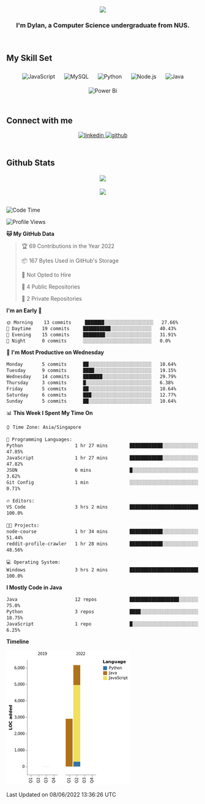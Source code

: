 <div align="center">
<img src="https://c.tenor.com/Wx9IEmZZXSoAAAAi/hi.gif" align="center" height="" width="100" />
</div>  
  

### <div align="center">I'm Dylan, a Computer Science undergraduate from NUS.</div>  
  

<br/>  


## My Skill Set  

<div align="center">  
<img style="margin: 10px" src="https://profilinator.rishav.dev/skills-assets/javascript-original.svg" alt="JavaScript" height="75" />  
<img style="margin: 10px" src="https://profilinator.rishav.dev/skills-assets/mysql-original-wordmark.svg" alt="MySQL" height="75" />  
<img style="margin: 10px" src="https://profilinator.rishav.dev/skills-assets/python-original.svg" alt="Python" height="75" />  
<img style="margin: 10px" src="https://profilinator.rishav.dev/skills-assets/nodejs-original-wordmark.svg" alt="Node.js" height="75" />  
<img style="margin: 10px" src="https://profilinator.rishav.dev/skills-assets/java-original-wordmark.svg" alt="Java" height="75" />  
<img style="margin: 10px" src="https://profilinator.rishav.dev/skills-assets/powerbi.png" alt="Power Bi" height="75" />  
</div>

</td><td valign="top" width="33%">

</td><td valign="top" width="33%">

<br/>  


## Connect with me  
<div align="center">  
<a href="https://linkedin.com/in/https://www.linkedin.com/in/dylansja/" target="_blank">
<img src=https://img.shields.io/badge/linkedin-%231E77B5.svg?&style=for-the-badge&logo=linkedin&logoColor=white alt=linkedin style="margin-bottom: 5px;" />
</a>
<a href="https://github.com/https://github.com/dsja612/" target="_blank">
<img src=https://img.shields.io/badge/github-%2324292e.svg?&style=for-the-badge&logo=github&logoColor=white alt=github style="margin-bottom: 5px;" />
</a>  
</div>
  

<br/>  


## Github Stats  

<div align="center">
<img src="https://github-readme-stats.vercel.app/api?username=dsja612&show_icons=true&theme=apprentice" align="center" />
</div>  

<br />
  
<div align="center">
<img src="https://github-readme-streak-stats.herokuapp.com?user=dsja612&theme=dark" align="center" />
</div>  

<br />
  
<!--START_SECTION:waka-->
![Code Time](http://img.shields.io/badge/Code%20Time-0%20secs-blue)

![Profile Views](http://img.shields.io/badge/Profile%20Views-19-blue)

**🐱 My GitHub Data** 

> 🏆 69 Contributions in the Year 2022
 > 
> 📦 167 Bytes Used in GitHub's Storage 
 > 
> 🚫 Not Opted to Hire
 > 
> 📜 4 Public Repositories 
 > 
> 🔑 2 Private Repositories  
 > 
**I'm an Early 🐤** 

```text
🌞 Morning    13 commits     ███████░░░░░░░░░░░░░░░░░░   27.66% 
🌆 Daytime    19 commits     ██████████░░░░░░░░░░░░░░░   40.43% 
🌃 Evening    15 commits     ████████░░░░░░░░░░░░░░░░░   31.91% 
🌙 Night      0 commits      ░░░░░░░░░░░░░░░░░░░░░░░░░   0.0%

```
📅 **I'm Most Productive on Wednesday** 

```text
Monday       5 commits      ██░░░░░░░░░░░░░░░░░░░░░░░   10.64% 
Tuesday      9 commits      ████░░░░░░░░░░░░░░░░░░░░░   19.15% 
Wednesday    14 commits     ███████░░░░░░░░░░░░░░░░░░   29.79% 
Thursday     3 commits      █░░░░░░░░░░░░░░░░░░░░░░░░   6.38% 
Friday       5 commits      ██░░░░░░░░░░░░░░░░░░░░░░░   10.64% 
Saturday     6 commits      ███░░░░░░░░░░░░░░░░░░░░░░   12.77% 
Sunday       5 commits      ██░░░░░░░░░░░░░░░░░░░░░░░   10.64%

```


📊 **This Week I Spent My Time On** 

```text
⌚︎ Time Zone: Asia/Singapore

💬 Programming Languages: 
Python                   1 hr 27 mins        ████████████░░░░░░░░░░░░░   47.85% 
JavaScript               1 hr 27 mins        ████████████░░░░░░░░░░░░░   47.82% 
JSON                     6 mins              █░░░░░░░░░░░░░░░░░░░░░░░░   3.62% 
Git Config               1 min               ░░░░░░░░░░░░░░░░░░░░░░░░░   0.71%

🔥 Editors: 
VS Code                  3 hrs 2 mins        █████████████████████████   100.0%

🐱‍💻 Projects: 
node-course              1 hr 34 mins        ████████████░░░░░░░░░░░░░   51.44% 
reddit-profile-crawler   1 hr 28 mins        ████████████░░░░░░░░░░░░░   48.56%

💻 Operating System: 
Windows                  3 hrs 2 mins        █████████████████████████   100.0%

```

**I Mostly Code in Java** 

```text
Java                     12 repos            ██████████████████░░░░░░░   75.0% 
Python                   3 repos             ████░░░░░░░░░░░░░░░░░░░░░   18.75% 
JavaScript               1 repo              █░░░░░░░░░░░░░░░░░░░░░░░░   6.25%

```


**Timeline**

![Chart not found](https://raw.githubusercontent.com/dsja612/dsja612/main/charts/bar_graph.png) 


 Last Updated on 08/06/2022 13:36:26 UTC
<!--END_SECTION:waka-->
